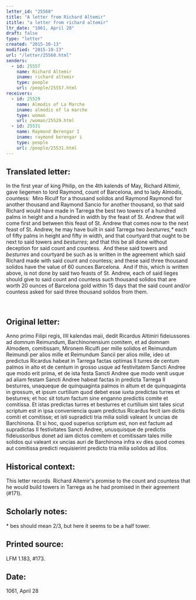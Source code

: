 ```yaml
---
letter_id: "25560"
title: "A letter from Richard Altemir"
ititle: "a letter from richard altemir"
ltr_date: "1061, April 28"
draft: false
type: "letter"
created: "2015-10-13"
modified: "2015-10-13"
url: "/letter/25560.html"
senders:
  - id: 25557
    name: Richard Altemir
    iname: richard altemir
    type: people
    url: /people/25557.html
receivers:
  - id: 25529
    name: Almodis of La Marche
    iname: almodis of la marche
    type: woman
    url: /woman/25529.html
  - id: 25531
    name: Raymond Berengar I
    iname: raymond berengar i
    type: people
    url: /people/25531.html
---
```

<h2> Translated letter:</h2><p>In the first year of king Philip, on the 4th kalends of May, Richard Altimir, gave liegemen to lord Raymond, count of Barcelona, and to lady Almodis, countess:&nbsp; Miro Riculf for a thousand solidos and Raymond Raymondi for another thousand and Raymond Sancio for another thousand, so that said Richard would have made in Tarrega the best two towers of a hundred palms in height and a hundred in width by the feast of St. Andrew that will come first and between this feast of St. Andrew that comes now to the next feast of St. Andrew, he may have built in said Tarrega two <i>besturres,*</i> each of fifty palms in height and fifty in width, and that courtyard that ought to be next to said towers and <i>besturres</i>; and that this be all done without deception for said count and countess.&nbsp; And these said towers and <i>besturres </i>and courtyard be such as is written in the agreement which said Richard made with said count and countess; and these said three thousand solidos have the value of 60 ounces Barcelona.&nbsp; And if this, which is written above, is not done by said two feasts of St. Andrew, each of said lieges should give to said count and countess such thousand solidos that are worth 20 ounces of Barcelona gold within 15 days that the said count and/or countess asked for said three thousand solidos from them.&nbsp;</p><p><i>&nbsp;</i></p><h2 class="mt-4"> Original letter:</h2><p>Anno primo Filipi regis, IIII kalendas maii, dedit Ricardus Altimiri fideiussores ad domnum Reimundum, Barchinonensium comitem, et ad domnam Almodem, comitissam, Mironem Riculfi per mille solidos et Reimundum Reimundi per alios mille et Reimundum Sancii per alios mille, ideo ut predictus Ricardus habeat in Tarrega factas optimas II turres de centum palmos in alto et de centum in grosso usque ad festivitatem Sancti Andree que modo erit prima, et de ista festa Sancti Andree que modo venit usque ad aliam festam Sancti Andree habeat factas in predicta Tarrega II besturres, unaqueque de quinquaginta palmos in altum et de quinquaginta in grossum, et ipsum curtilium quod debet esse iuxta predictas turres et besturres; et hoc sit totum factum sine enganno predictis comite et comitissa. Et istas predictas turres et besturres et curtilium sint tales sicut scriptum est in ipsa conveniencia quam predictus Ricardus fecit iam dictis comiti et comitisse; et isti supradicti tria milia solidi valeant lx uncias de Barchinona. Et si hoc, quod superius scriptum est, non est factum ad supradictas II festivitates Sancti Andree, unusquisque de predictis fideiussoribus donet ad iam dictos comitem et comitissam tales mille solidos qui valeant xx uncias auri de Barchinona infra xv dies quod comes aut comitissa predicti requisierint predicto tria milia solidos ad illos.</p><h2 class="mt-4"> Historical context:</h2><p>This letter records &nbsp;Richard Altemir's promise to the count and countess that he would build towers in Tarrega as he had promised in their agreement (#171).</p><h2 class="mt-4"> Scholarly notes:</h2><p>* bes should mean 2/3, but here it seems to be a half tower.&nbsp;</p><h2 class="mt-4"> Printed source:</h2><p>LFM 1.183, #173.&nbsp;&nbsp;</p><h2 class="mt-4"> Date:</h2>1061, April 28